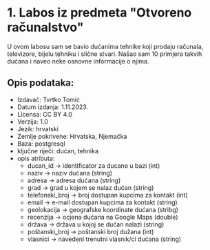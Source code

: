 # 1. Labos iz predmeta "Otvoreno računalstvo"
U ovom labosu sam se bavio dućanima tehnike koji prodaju računala, televizore, bijelu tehniku i slične stvari. Našao sam 10 primjera takvih dućana i naveo neke osnovne informacije o njima.
## Opis podataka:
- Izdavač: Tvrtko Tomić
- Datum izdanja: 1.11.2023.
- Licensa: CC BY 4.0
- Verzija: 1.0
- Jezik: hrvatski
- Zemlje pokrivene: Hrvatska, Njemačka
- Baza: postgresql
- ključne riječi: dućan, tehnika
- opis atributa:
    - ducan_id -> identificator za ducane u bazi (int)
    - naziv -> naziv dućana (string)
    - adresa -> adresa dućana (string)
    - grad -> grad u kojem se nalaz dućan (string)
    - telefonski_broj -> broj dostupan kupcima za kontakt (int)
    - email -> e-mail dostupan kupcima za kontakt (string)
    - geolokacija -> geografske koordinate dućana (stribg)
    - recenzija -> ocjena dućana na Google Maps (double)
    - država -> država u kojoj se dućan nalazi (string)
    - poštanski_broj -> poštanski broj dužana (int)
    - vlasnici -> navedeni trenutni vlasnik/ci dućana (string)
